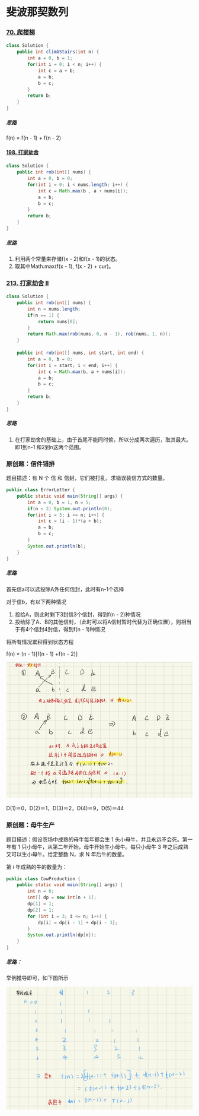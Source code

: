 # 斐波那契数列

### [70. 爬楼梯](https://leetcode-cn.com/problems/climbing-stairs/)

```java
class Solution {
    public int climbStairs(int n) {
        int a = 0, b = 1;
        for(int i = 0; i < n; i++) {
            int c = a + b;
            a = b;
            b = c;
        }
        return b;
    }
}
```

##### 思路	

f(n) = f(n - 1) + f(n - 2)

#### [198. 打家劫舍](https://leetcode-cn.com/problems/house-robber/)

```java
class Solution {
    public int rob(int[] nums) {
        int a = 0, b = 0;
        for(int i = 0; i < nums.length; i++) {
            int c = Math.max(b , a + nums[i]);
            a = b; 
            b = c;
        }
        return b;
    }
}
```

##### 思路

1. 利用两个常量来存储f(x - 2)和f(x - 1)的状态。
2. 取其中Math.max(f(x - 1), f(x - 2) + cur)。

### [213. 打家劫舍 II](https://leetcode-cn.com/problems/house-robber-ii/)

```java
class Solution {
    public int rob(int[] nums) {
        int n = nums.length;
        if(n == 1) {
            return nums[0];
        }
        return Math.max(rob(nums, 0, n - 1), rob(nums, 1, n)); 
    }

    public int rob(int[] nums, int start, int end) {
        int a = 0, b = 0;
        for(int i = start; i < end; i++) {
            int c = Math.max(b, a + nums[i]);
            a = b;
            b = c;
        }
        return b;
    }
}
```

##### 思路

1. 在打家劫舍的基础上，由于首尾不能同时偷，所以分成两次遍历，取其最大。即1到n-1 和2到n这两个范围。

### 原创题：信件错排

题目描述：有 N 个 信 和 信封，它们被打乱，求错误装信方式的数量。

```java
public class ErrorLetter {
    public static void main(String[] args) {
        int a = 0, b = 1, n = 5;
        if(n < 2) System.out.println(0);
        for(int i = 3; i <= n; i++) {
            int c = (i - 1)*(a + b);
            a = b;
            b = c;
        }
        System.out.println(b);
    }
}
```

##### 思路

首先信a可以选投除A外任何信封，此时有n-1个选择

对于信b，有以下两种情况

1. 投给A，则此时剩下3封信3个信封，得到f(n - 2)种情况
2. 投给除了A、B的其他信封，（此时可以将A信封暂时代替为正确位置），则相当于有4个信封4封信，得到f(n - 1)种情况

将所有情况累积得到状态方程

f(n) = (n - 1)[f(n - 1) +f(n - 2)]

![image-20211129175646604](斐波那契数列.assets/image-20211129175646604.png)

  D(1)＝0，D(2)＝1，D(3)＝2，D(4)＝9，D(5)＝44

### 原创题：母牛生产

题目描述：假设农场中成熟的母牛每年都会生 1 头小母牛，并且永远不会死。第一年有 1 只小母牛，从第二年开始，母牛开始生小母牛。每只小母牛 3 年之后成熟又可以生小母牛。给定整数 N，求 N 年后牛的数量。

第 i 年成熟的牛的数量为：

```java
public class CowProduction {
    public static void main(String[] args) {
        int n = 6;
        int[] dp = new int[n + 1];
        dp[1] = 1;
        dp[2] = 1;
        for (int i = 3; i <= n; i++) {
            dp[i] = dp[i - 1] + dp[i - 3];
        }
        System.out.println(dp[n]);
    }
}

```

##### 思路：

举例推导即可，如下图所示

![image-20211129192617450](斐波那契数列.assets/image-20211129192617450.png)

